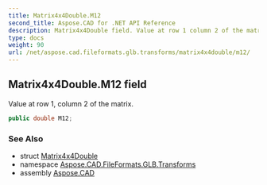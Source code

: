 ```yaml
---
title: Matrix4x4Double.M12
second_title: Aspose.CAD for .NET API Reference
description: Matrix4x4Double field. Value at row 1 column 2 of the matrix
type: docs
weight: 90
url: /net/aspose.cad.fileformats.glb.transforms/matrix4x4double/m12/
---
```

## Matrix4x4Double.M12 field

Value at row 1, column 2 of the matrix.

```csharp
public double M12;
```

### See Also

* struct [Matrix4x4Double](../)
* namespace [Aspose.CAD.FileFormats.GLB.Transforms](../../matrix4x4double/)
* assembly [Aspose.CAD](../../../)


